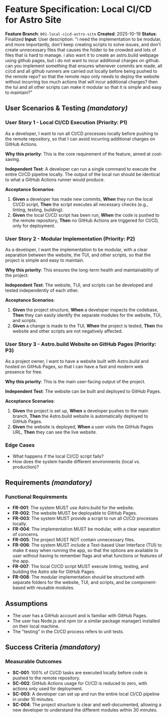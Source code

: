 # Feature Specification: Local CI/CD for Astro Site

**Feature Branch**: `001-local-cicd-astro-site`
**Created**: 2025-10-19
**Status**: Finalized
**Input**: User description: "i need the implementation to be modular, and more importantly, don't keep creating scripts to solve issues, and don't create unnecessary files that causes the folder to be crowded and lots of files that is hard to manage. i also want it to create an astro.build webpage using github pages, but i do not want to incur additional charges on github. can you implement something that ensures whenever commits are made, all ci/cd and all github runners are carried out locally before being pushed to the remote repo? so that the remote repo only needs to deploy the website without incurring too much actions that will incur additional charges? then the tui and all other scripts can make it modular so that it is simple and easy to maintain?"

## User Scenarios & Testing *(mandatory)*

### User Story 1 - Local CI/CD Execution (Priority: P1)

As a developer, I want to run all CI/CD processes locally before pushing to the remote repository, so that I can avoid incurring additional charges on GitHub Actions.

**Why this priority**: This is the core requirement of the feature, aimed at cost-saving.

**Independent Test**: A developer can run a single command to execute the entire CI/CD pipeline locally. The output of the local run should be identical to what a GitHub Actions runner would produce.

**Acceptance Scenarios**:

1.  **Given** a developer has made new commits, **When** they run the local CI/CD script, **Then** the script executes all necessary checks (e.g., linting, testing, building).
2.  **Given** the local CI/CD script has been run, **When** the code is pushed to the remote repository, **Then** no GitHub Actions are triggered for CI/CD, only for deployment.

### User Story 2 - Modular Implementation (Priority: P2)

As a developer, I want the implementation to be modular, with a clear separation between the website, the TUI, and other scripts, so that the project is simple and easy to maintain.

**Why this priority**: This ensures the long-term health and maintainability of the project.

**Independent Test**: The website, TUI, and scripts can be developed and tested independently of each other.

**Acceptance Scenarios**:

1.  **Given** the project structure, **When** a developer inspects the codebase, **Then** they can easily identify the separate modules for the website, TUI, and scripts.
2.  **Given** a change is made to the TUI, **When** the project is tested, **Then** the website and other scripts are not negatively affected.

### User Story 3 - Astro.build Website on GitHub Pages (Priority: P3)

As a project owner, I want to have a website built with Astro.build and hosted on GitHub Pages, so that I can have a fast and modern web presence for free.

**Why this priority**: This is the main user-facing output of the project.

**Independent Test**: The website can be built and deployed to GitHub Pages.

**Acceptance Scenarios**:

1.  **Given** the project is set up, **When** a developer pushes to the main branch, **Then** the Astro.build website is automatically deployed to GitHub Pages.
2.  **Given** the website is deployed, **When** a user visits the GitHub Pages URL, **Then** they can see the live website.

### Edge Cases

-   What happens if the local CI/CD script fails?
-   How does the system handle different environments (local vs. production)?

## Requirements *(mandatory)*

### Functional Requirements

-   **FR-001**: The system MUST use Astro.build for the website.
-   **FR-002**: The website MUST be deployable to GitHub Pages.
-   **FR-003**: The system MUST provide a script to run all CI/CD processes locally.
-   **FR-004**: The implementation MUST be modular, with a clear separation of concerns.
-   **FR-005**: The project MUST NOT contain unnecessary files.
-   **FR-006**: The system MUST include a Text-based User Interface (TUI) to make it easy when running the app, so that the options are available to user without having to remember flags and what functions or features of the app.
-   **FR-007**: The local CI/CD script MUST execute linting, testing, and building the Astro site for GitHub Pages.
-   **FR-008**: The modular implementation should be structured with separate folders for the website, TUI, and scripts, and be component-based with reusable modules.

## Assumptions

-   The user has a GitHub account and is familiar with GitHub Pages.
-   The user has Node.js and npm (or a similar package manager) installed on their local machine.
-   The "testing" in the CI/CD process refers to unit tests.

## Success Criteria *(mandatory)*

### Measurable Outcomes

-   **SC-001**: 100% of CI/CD tasks are executed locally before code is pushed to the remote repository.
-   **SC-002**: GitHub Actions usage for CI/CD is reduced to zero, with actions only used for deployment.
-   **SC-003**: A developer can set up and run the entire local CI/CD pipeline in under 10 minutes.
-   **SC-004**: The project structure is clear and well-documented, allowing a new developer to understand the different modules within 30 minutes.
